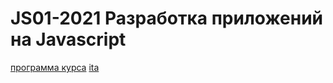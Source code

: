 # JS01-2021 Разработка приложений на Javascript
[программа курса](https://drive.google.com/file/d/1mosWGcE6pmXZ0ha0ut5EaZGZ8y4KReXw/view?usp=sharing) [ita](https://www.it-academy.by/course/front-end-developer/razrabotka-veb-prilozheniy-na-javascript/)
